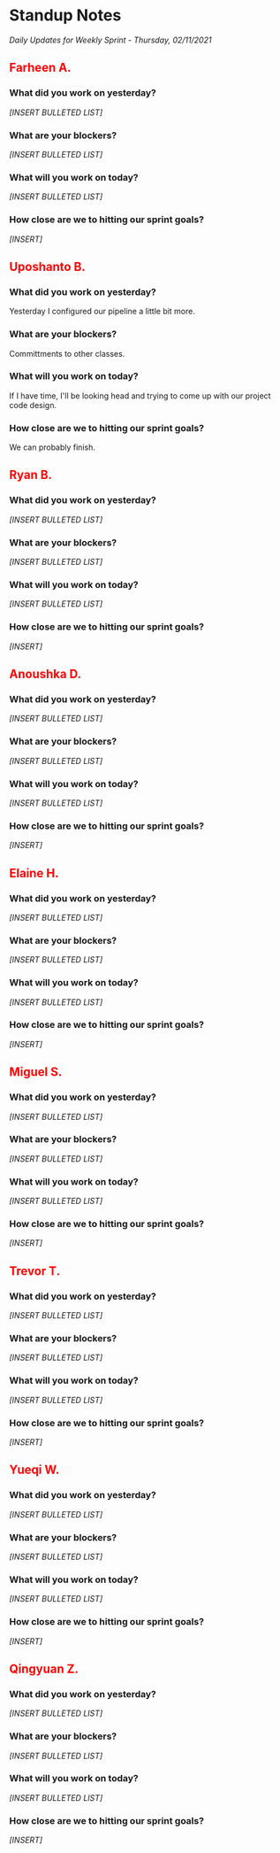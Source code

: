# Standup Notes

_Daily Updates for Weekly Sprint - Thursday, 02/11/2021_

## <span style="color: red;">Farheen A.</span>

### What did you work on yesterday?

_[INSERT BULLETED LIST]_

### What are your blockers?

_[INSERT BULLETED LIST]_

### What will you work on today?

_[INSERT BULLETED LIST]_

### How close are we to hitting our sprint goals?

_[INSERT]_

## <span style="color: red;">Uposhanto B.</span>

### What did you work on yesterday?

Yesterday I configured our pipeline a little bit more.

### What are your blockers?

Committments to other classes.

### What will you work on today?

If I have time, I'll be looking head and trying to come up with our project code design.

### How close are we to hitting our sprint goals?

We can probably finish.

## <span style="color: red;">Ryan B.</span>

### What did you work on yesterday?

_[INSERT BULLETED LIST]_

### What are your blockers?

_[INSERT BULLETED LIST]_

### What will you work on today?

_[INSERT BULLETED LIST]_

### How close are we to hitting our sprint goals?

_[INSERT]_

## <span style="color: red;">Anoushka D.</span>

### What did you work on yesterday?

_[INSERT BULLETED LIST]_

### What are your blockers?

_[INSERT BULLETED LIST]_

### What will you work on today?

_[INSERT BULLETED LIST]_

### How close are we to hitting our sprint goals?

_[INSERT]_

## <span style="color: red;">Elaine H.</span>

### What did you work on yesterday?

_[INSERT BULLETED LIST]_

### What are your blockers?

_[INSERT BULLETED LIST]_

### What will you work on today?

_[INSERT BULLETED LIST]_

### How close are we to hitting our sprint goals?

_[INSERT]_

## <span style="color: red;">Miguel S.</span>

### What did you work on yesterday?

_[INSERT BULLETED LIST]_

### What are your blockers?

_[INSERT BULLETED LIST]_

### What will you work on today?

_[INSERT BULLETED LIST]_

### How close are we to hitting our sprint goals?

_[INSERT]_

## <span style="color: red;">Trevor T.</span>

### What did you work on yesterday?

_[INSERT BULLETED LIST]_

### What are your blockers?

_[INSERT BULLETED LIST]_

### What will you work on today?

_[INSERT BULLETED LIST]_

### How close are we to hitting our sprint goals?

_[INSERT]_

## <span style="color: red;">Yueqi W.</span>

### What did you work on yesterday?

_[INSERT BULLETED LIST]_

### What are your blockers?

_[INSERT BULLETED LIST]_

### What will you work on today?

_[INSERT BULLETED LIST]_

### How close are we to hitting our sprint goals?

_[INSERT]_

## <span style="color: red;">Qingyuan Z.</span>

### What did you work on yesterday?

_[INSERT BULLETED LIST]_

### What are your blockers?

_[INSERT BULLETED LIST]_

### What will you work on today?

_[INSERT BULLETED LIST]_

### How close are we to hitting our sprint goals?

_[INSERT]_
